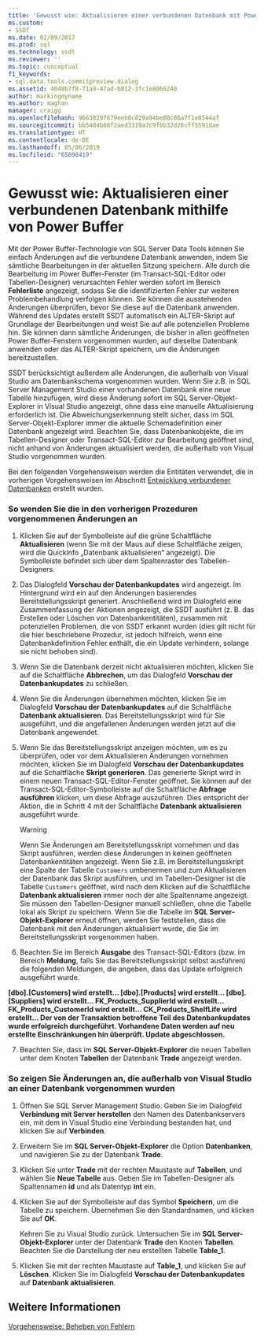 ```yaml
---
title: 'Gewusst wie: Aktualisieren einer verbundenen Datenbank mit Power Buffer | Microsoft-Dokumentation'
ms.custom:
- SSDT
ms.date: 02/09/2017
ms.prod: sql
ms.technology: ssdt
ms.reviewer: ''
ms.topic: conceptual
f1_keywords:
- sql.data.tools.commitpreview.dialog
ms.assetid: 4048b7f8-71a9-47ad-b812-3fc1e8066240
author: markingmyname
ms.author: maghan
manager: craigg
ms.openlocfilehash: 9663829f679eeb0c829a94be00c86a7f1e0544af
ms.sourcegitcommit: bb5484b08f2aed3319a7c9f6b32d26cff5591dae
ms.translationtype: HT
ms.contentlocale: de-DE
ms.lasthandoff: 05/06/2019
ms.locfileid: "65098419"
---
```

# <a name="how-to-update-a-connected-database-with-power-buffer"></a>Gewusst wie: Aktualisieren einer verbundenen Datenbank mithilfe von Power Buffer
Mit der Power Buffer-Technologie von SQL Server Data Tools können Sie einfach Änderungen auf die verbundene Datenbank anwenden, indem Sie sämtliche Bearbeitungen in der aktuellen Sitzung speichern. Alle durch die Bearbeitung im Power Buffer-Fenster (im Transact\-SQL-Editor oder Tabellen-Designer) verursachten Fehler werden sofort im Bereich **Fehlerliste** angezeigt, sodass Sie die identifizierten Fehler zur weiteren Problembehandlung verfolgen können. Sie können die ausstehenden Änderungen überprüfen, bevor Sie diese auf die Datenbank anwenden. Während des Updates erstellt SSDT automatisch ein ALTER-Skript auf Grundlage der Bearbeitungen und weist Sie auf alle potenziellen Probleme hin. Sie können dann sämtliche Änderungen, die bisher in allen geöffneten Power Buffer-Fenstern vorgenommen wurden, auf dieselbe Datenbank anwenden oder das ALTER-Skript speichern, um die Änderungen bereitzustellen.  
  
SSDT berücksichtigt außerdem alle Änderungen, die außerhalb von Visual Studio am Datenbankschema vorgenommen wurden. Wenn Sie z.B. in SQL Server Management Studio einer vorhandenen Datenbank eine neue Tabelle hinzufügen, wird diese Änderung sofort im SQL Server-Objekt-Explorer in Visual Studio angezeigt, ohne dass eine manuelle Aktualisierung erforderlich ist. Die Abweichungserkennung stellt sicher, dass im SQL Server-Objekt-Explorer immer die aktuelle Schemadefinition einer Datenbank angezeigt wird. Beachten Sie, dass Datenbankobjekte, die im Tabellen-Designer oder Transact\-SQL-Editor zur Bearbeitung geöffnet sind, nicht anhand von Änderungen aktualisiert werden, die außerhalb von Visual Studio vorgenommen wurden.  
  
Bei den folgenden Vorgehensweisen werden die Entitäten verwendet, die in vorherigen Vorgehensweisen im Abschnitt [Entwicklung verbundener Datenbanken](../ssdt/connected-database-development.md) erstellt wurden.  
  
### <a name="to-apply-the-changes-made-in-the-previous-procedures"></a>So wenden Sie die in den vorherigen Prozeduren vorgenommenen Änderungen an  
  
1.  Klicken Sie auf der Symbolleiste auf die grüne Schaltfläche **Aktualisieren** (wenn Sie mit der Maus auf diese Schaltfläche zeigen, wird die QuickInfo „Datenbank aktualisieren“ angezeigt). Die Symbolleiste befindet sich über dem Spaltenraster des Tabellen-Designers.  
  
2.  Das Dialogfeld **Vorschau der Datenbankupdates** wird angezeigt. Im Hintergrund wird ein auf den Änderungen basierendes Bereitstellungsskript generiert. Anschließend wird im Dialogfeld eine Zusammenfassung der Aktionen angezeigt, die SSDT ausführt (z. B. das Erstellen oder Löschen von Datenbankentitäten), zusammen mit potenziellen Problemen, die von SSDT erkannt wurden (dies gilt nicht für die hier beschriebene Prozedur, ist jedoch hilfreich, wenn eine Datenbankdefinition Fehler enthält, die ein Update verhindern, solange sie nicht behoben sind).  
  
3.  Wenn Sie die Datenbank derzeit nicht aktualisieren möchten, klicken Sie auf die Schaltfläche **Abbrechen**, um das Dialogfeld **Vorschau der Datenbankupdates** zu schließen.  
  
4.  Wenn Sie die Änderungen übernehmen möchten, klicken Sie im Dialogfeld **Vorschau der Datenbankupdates** auf die Schaltfläche **Datenbank aktualisieren**. Das Bereitstellungsskript wird für Sie ausgeführt, und die angefallenen Änderungen werden jetzt auf die Datenbank angewendet.  
  
5.  Wenn Sie das Bereitstellungsskript anzeigen möchten, um es zu überprüfen, oder vor dem Aktualisieren Änderungen vornehmen möchten, klicken Sie im Dialogfeld **Vorschau der Datenbankupdates** auf die Schaltfläche **Skript generieren**. Das generierte Skript wird in einem neuen Transact\-SQL-Editor-Fenster geöffnet. Sie können auf der Transact\-SQL-Editor-Symbolleiste auf die Schaltfläche **Abfrage ausführen** klicken, um diese Abfrage auszuführen. Dies entspricht der Aktion, die in Schritt 4 mit der Schaltfläche **Datenbank aktualisieren** ausgeführt wurde.  
  
    > [!WARNING]  
    > Wenn Sie Änderungen am Bereitstellungsskript vornehmen und das Skript ausführen, werden diese Änderungen in keinen geöffneten Datenbankentitäten angezeigt. Wenn Sie z.B. im Bereitstellungsskript eine Spalte der Tabelle `Customers` umbenennen und zum Aktualisieren der Datenbank das Skript ausführen, und im Tabellen-Designer ist die Tabelle `Customers` geöffnet, wird nach dem Klicken auf die Schaltfläche **Datenbank aktualisieren** immer noch der alte Spaltenname angezeigt. Sie müssen den Tabellen-Designer manuell schließen, ohne die Tabelle lokal als Skript zu speichern. Wenn Sie die Tabelle im **SQL Server-Objekt-Explorer** erneut öffnen, werden Sie feststellen, dass die Datenbank mit den Änderungen aktualisiert wurde, die Sie im Bereitstellungsskript vorgenommen haben.  
  
6.  Beachten Sie im Bereich **Ausgabe** des Transact\-SQL-Editors (bzw. im Bereich **Meldung**, falls Sie das Bereitstellungsskript selbst ausführen) die folgenden Meldungen, die angeben, dass das Update erfolgreich ausgeführt wurde.  
  
**[dbo].[Customers] wird erstellt... [dbo].[Products] wird erstellt... [dbo].[Suppliers] wird erstellt... FK_Products_SupplierId wird erstellt... FK_Products_CustomerId wird erstellt... CK_Products_ShelfLife wird erstellt... Der von der Transaktion betroffene Teil des Datenbankupdates wurde erfolgreich durchgeführt. Vorhandene Daten werden auf neu erstellte Einschränkungen hin überprüft. Update abgeschlossen.**  
  
7.  Beachten Sie, dass im **SQL Server-Objekt-Explorer** die neuen Tabellen unter dem Knoten **Tabellen** der Datenbank **Trade** angezeigt werden.  
  
### <a name="to-view-changes-made-to-a-database-outside-visual-studio"></a>So zeigen Sie Änderungen an, die außerhalb von Visual Studio an einer Datenbank vorgenommen wurden  
  
1.  Öffnen Sie SQL Server Management Studio. Geben Sie im Dialogfeld **Verbindung mit Server herstellen** den Namen des Datenbankservers ein, mit dem in Visual Studio eine Verbindung bestanden hat, und klicken Sie auf **Verbinden**.  
  
2.  Erweitern Sie im **SQL Server-Objekt-Explorer** die Option **Datenbanken**, und navigieren Sie zu der Datenbank **Trade**.  
  
3.  Klicken Sie unter **Trade** mit der rechten Maustaste auf **Tabellen**, und wählen Sie **Neue Tabelle** aus. Geben Sie im Tabellen-Designer als Spaltennamen **id** und als Datentyp **int** ein.  
  
4.  Klicken Sie auf der Symbolleiste auf das Symbol **Speichern**, um die Tabelle zu speichern. Übernehmen Sie den Standardnamen, und klicken Sie auf **OK**.  
  
    Kehren Sie zu Visual Studio zurück. Untersuchen Sie im **SQL Server-Objekt-Explorer** unter der Datenbank **Trade** den Knoten **Tabellen**. Beachten Sie die Darstellung der neu erstellten Tabelle **Table_1**.  
  
5.  Klicken Sie mit der rechten Maustaste auf **Table_1**, und klicken Sie auf **Löschen**. Klicken Sie im Dialogfeld **Vorschau der Datenbankupdates** auf **Datenbank aktualisieren**.  
  
## <a name="see-also"></a>Weitere Informationen  
[Vorgehensweise: Beheben von Fehlern](../ssdt/how-to-fix-errors.md)  
  
